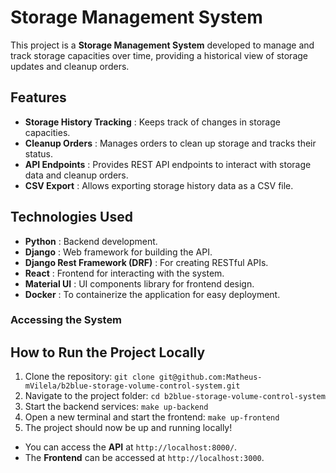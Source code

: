 # Storage Management System

This project is a **Storage Management System** developed to manage and track storage capacities over time, providing a historical view of storage updates and cleanup orders.

## Features

* **Storage History Tracking** : Keeps track of changes in storage capacities.
* **Cleanup Orders** : Manages orders to clean up storage and tracks their status.
* **API Endpoints** : Provides REST API endpoints to interact with storage data and cleanup orders.
* **CSV Export** : Allows exporting storage history data as a CSV file.

## Technologies Used

* **Python** : Backend development.
* **Django** : Web framework for building the API.
* **Django Rest Framework (DRF)** : For creating RESTful APIs.
* **React** : Frontend for interacting with the system.
* **Material UI** : UI components library for frontend design.
* **Docker** : To containerize the application for easy deployment.

### Accessing the System

## How to Run the Project Locally

1. Clone the repository:
   `git clone git@github.com:Matheus-mVilela/b2blue-storage-volume-control-system.git`
2. Navigate to the project folder:
   `cd b2blue-storage-volume-control-system`
3. Start the backend services:
   `make up-backend`
4. Open a new terminal and start the frontend:
   `make up-frontend`
5. The project should now be up and running locally!

* You can access the **API** at `http://localhost:8000/`.
* The **Frontend** can be accessed at `http://localhost:3000`.

